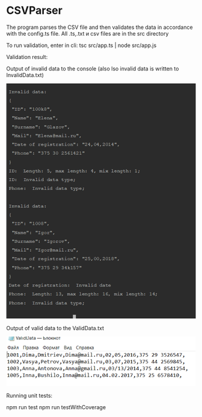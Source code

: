 # CSVParser

The program parses the CSV file and then validates the data in accordance with the config.ts file.
All .ts,.txt и csv files are in the src directory

To run validation, enter in cli: 
tsc src/app.ts | node src/app.js

Validation result:

Output of invalid data to the console (also lso invalid data is written to InvalidData.txt)

![Result in console](https://github.com/ShimanchikIra/CSVParser/blob/master/resultImg/resultCSVParser.PNG)

Output of valid data to the ValidData.txt

![Result in txt file (successfull)](https://github.com/ShimanchikIra/CSVParser/blob/master/resultImg/CSVParserResultTxt.PNG)
 
 
Running unit tests:

npm run test
npm run testWithCoverage


